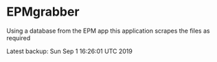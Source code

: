 # EPMgrabber
Using a database from the EPM app this application scrapes the files as required


Latest backup: Sun Sep 1 16:26:01 UTC 2019
